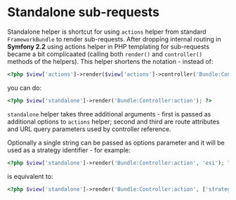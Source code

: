 <!---
# This file is part of the ChillDev ViewHelpers bundle.
#
# @author Rafał Wrzeszcz <rafal.wrzeszcz@wrzasq.pl>
# @copyright 2013 © by Rafał Wrzeszcz - Wrzasq.pl.
# @version 0.1.3
# @since 0.1.3
# @package ChillDev\Bundle\ViewHelpersBundle
-->

# Standalone sub-requests

Standalone helper is shortcut for using `actions` helper from standard `FrameworkBundle` to render sub-requests. After dropping internal routing in **Symfony 2.2** using actions helper in PHP templating for sub-requests became a bit complicaated (calling both `render()` and `controller()` methods of the helpers). This helper shortens the notation - instead of:

```php
<?php $view['actions']->render($view['actions']->controller('Bundle:Controller:action')); ?>
```

you can do:

```php
<?php $view['standalone']->render('Bundle:Controller:action'); ?>
```

`standalone` helper takes three additional arguments - first is passed as additional options to `actions` helper; second and third are route attributes and URL query parameters used by controller reference.

Optionally a single string can be passed as options parameter and it will be used as a strategy identifier - for example:

```php
<?php $view['standalone']->render('Bundle:Controller:action', 'esi'); ?>
```

is equivalent to:

```php
<?php $view['standalone']->render('Bundle:Controller:action', ['strategy' => 'esi']); ?>
```
